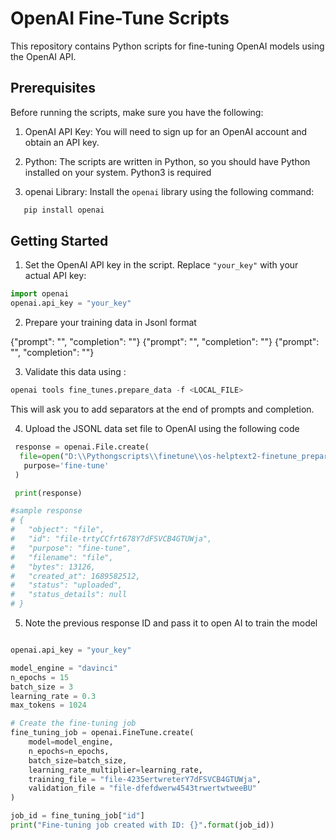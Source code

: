 # OpenAI Fine-Tune Scripts

This repository contains Python scripts for fine-tuning OpenAI models using the OpenAI API.

## Prerequisites

Before running the scripts, make sure you have the following:

1. OpenAI API Key: You will need to sign up for an OpenAI account and obtain an API key.

2. Python: The scripts are written in Python, so you should have Python installed on your system. Python3 is required

3. openai Library: Install the `openai` library using the following command:
```python
   pip install openai
```
   
## Getting Started

1. Set the OpenAI API key in the script. Replace `"your_key"` with your actual API key:
```python
import openai
openai.api_key = "your_key"
```
2. Prepare your training data in Jsonl format

{"prompt": "<prompt text>", "completion": "<text>"}
{"prompt": "<prompt text>", "completion": "<text>"}
{"prompt": "<prompt text>", "completion": "<text>"}

3. Validate this data using :
```python
openai tools fine_tunes.prepare_data -f <LOCAL_FILE>
```
This will ask you to add separators at the end of prompts and completion.

4. Upload the JSONL data set file to OpenAI using the following code
```python
 response = openai.File.create(
  file=open("D:\\Pythongscripts\\finetune\\os-helptext2-finetune_prepared.jsonl", "rb"),
   purpose='fine-tune'
 )

 print(response)

#sample response
# {
#   "object": "file",
#   "id": "file-trtyCCfrt678Y7dFSVCB4GTUWja",
#   "purpose": "fine-tune",
#   "filename": "file",
#   "bytes": 13126,
#   "created_at": 1689582512,
#   "status": "uploaded",
#   "status_details": null
# }
```
5. Note the previous response ID and pass it to open AI to train the model
```python

openai.api_key = "your_key"

model_engine = "davinci"
n_epochs = 15
batch_size = 3
learning_rate = 0.3
max_tokens = 1024

# Create the fine-tuning job
fine_tuning_job = openai.FineTune.create(
    model=model_engine,
    n_epochs=n_epochs,
    batch_size=batch_size,
    learning_rate_multiplier=learning_rate,
    training_file = "file-4235ertwreterY7dFSVCB4GTUWja",
    validation_file = "file-dfefdwerw4543trwertwtweeBU"
)

job_id = fine_tuning_job["id"]
print("Fine-tuning job created with ID: {}".format(job_id))
```
